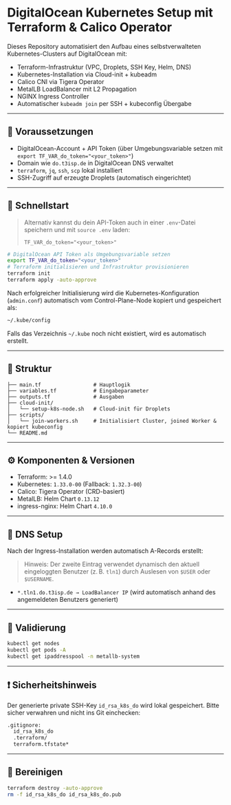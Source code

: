 # DigitalOcean Kubernetes Setup mit Terraform & Calico Operator

Dieses Repository automatisiert den Aufbau eines selbstverwalteten Kubernetes-Clusters auf DigitalOcean mit:

- Terraform-Infrastruktur (VPC, Droplets, SSH Key, Helm, DNS)
- Kubernetes-Installation via Cloud-init + kubeadm
- Calico CNI via Tigera Operator
- MetalLB LoadBalancer mit L2 Propagation
- NGINX Ingress Controller
- Automatischer `kubeadm join` per SSH + kubeconfig Übergabe

---

## 🧰 Voraussetzungen

- DigitalOcean-Account + API Token (über Umgebungsvariable setzen mit `export TF_VAR_do_token="<your_token>"`)
- Domain wie `do.t3isp.de` in DigitalOcean DNS verwaltet
- `terraform`, `jq`, `ssh`, `scp` lokal installiert
- SSH-Zugriff auf erzeugte Droplets (automatisch eingerichtet)

---

## 🚀 Schnellstart

> Alternativ kannst du dein API-Token auch in einer `.env`-Datei speichern und mit `source .env` laden:
>
> ```env
> TF_VAR_do_token="<your_token>"
> ```

```bash
# DigitalOcean API Token als Umgebungsvariable setzen
export TF_VAR_do_token="<your_token>"
# Terraform initialisieren und Infrastruktur provisionieren
terraform init
terraform apply -auto-approve
```

Nach erfolgreicher Initialisierung wird die Kubernetes-Konfiguration (`admin.conf`) automatisch vom Control-Plane-Node kopiert und gespeichert als:

```bash
~/.kube/config
```

Falls das Verzeichnis `~/.kube` noch nicht existiert, wird es automatisch erstellt.

---

## 📁 Struktur

```
├── main.tf                 # Hauptlogik
├── variables.tf            # Eingabeparameter
├── outputs.tf              # Ausgaben
├── cloud-init/
│   └── setup-k8s-node.sh   # Cloud-init für Droplets
├── scripts/
│   └── join-workers.sh     # Initialisiert Cluster, joined Worker & kopiert kubeconfig
└── README.md
```

---

## ⚙️ Komponenten & Versionen

- Terraform: >= 1.4.0
- Kubernetes: `1.33.0-00` (Fallback: `1.32.3-00`)
- Calico: Tigera Operator (CRD-basiert)
- MetalLB: Helm Chart `0.13.12`
- ingress-nginx: Helm Chart `4.10.0`

---

## 📡 DNS Setup

Nach der Ingress-Installation werden automatisch A-Records erstellt:

> Hinweis: Der zweite Eintrag verwendet dynamisch den aktuell eingeloggten Benutzer (z. B. `tln1`) durch Auslesen von `$USER` oder `$USERNAME`.

- `*.tln1.do.t3isp.de → LoadBalancer IP` (wird automatisch anhand des angemeldeten Benutzers generiert)

---

## 🧪 Validierung

```bash
kubectl get nodes
kubectl get pods -A
kubectl get ipaddresspool -n metallb-system
```

---

## ❗ Sicherheitshinweis

Der generierte private SSH-Key `id_rsa_k8s_do` wird lokal gespeichert. Bitte sicher verwahren und nicht ins Git einchecken:

```bash
.gitignore:
  id_rsa_k8s_do
  .terraform/
  terraform.tfstate*
```

---

## 🧼 Bereinigen

```bash
terraform destroy -auto-approve
rm -f id_rsa_k8s_do id_rsa_k8s_do.pub


